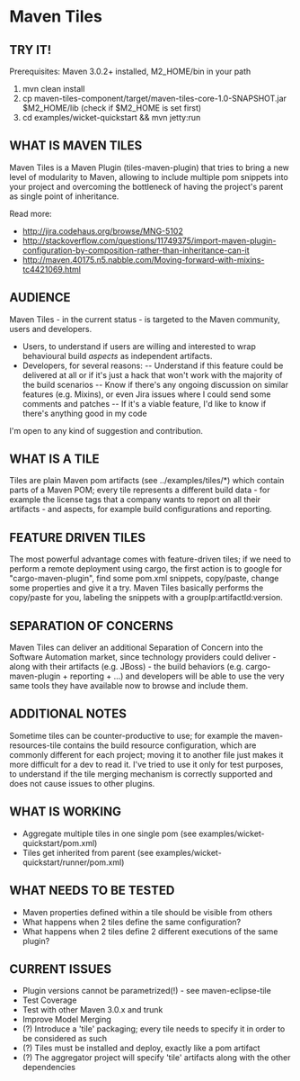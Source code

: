 # Maven Tiles

## TRY IT!

Prerequisites: Maven 3.0.2+ installed, M2_HOME/bin in your path

1. mvn clean install
2. cp maven-tiles-component/target/maven-tiles-core-1.0-SNAPSHOT.jar $M2_HOME/lib (check if $M2_HOME is set first)
3. cd examples/wicket-quickstart && mvn jetty:run

## WHAT IS MAVEN TILES

Maven Tiles is a Maven Plugin (tiles-maven-plugin) that tries to bring a new level of modularity to Maven, allowing
to include multiple pom snippets into your project and overcoming the bottleneck of having the project's
parent as single point of inheritance.

Read more:
- http://jira.codehaus.org/browse/MNG-5102
- http://stackoverflow.com/questions/11749375/import-maven-plugin-configuration-by-composition-rather-than-inheritance-can-it
- http://maven.40175.n5.nabble.com/Moving-forward-with-mixins-tc4421069.html

## AUDIENCE

Maven Tiles - in the current status - is targeted to the Maven community, users and developers.

- Users, to understand if users are willing and interested to wrap behavioural build *aspects* as independent artifacts.
- Developers, for several reasons:
-- Understand if this feature could be delivered at all or if it's just a hack that won't work with the majority of the build scenarios
-- Know if there's any ongoing discussion on similar features (e.g. Mixins), or even Jira issues where I could send some comments and patches
-- If it's a viable feature, I'd like to know if there's anything good in my code

I'm open to any kind of suggestion and contribution.

## WHAT IS A TILE

Tiles are plain Maven pom artifacts (see ../examples/tiles/*) which contain parts of a Maven POM; every tile
represents a different build data - for example the license tags that a company wants to report on all their
artifacts - and aspects, for example build configurations and reporting.

## FEATURE DRIVEN TILES

The most powerful advantage comes with feature-driven tiles; if we need to perform a remote deployment using
cargo, the first action is to google for "cargo-maven-plugin", find some pom.xml snippets, copy/paste,
change some properties and give it a try. Maven Tiles basically performs the copy/paste for you, labeling the snippets
with a groupIp:artifactId:version.

## SEPARATION OF CONCERNS

Maven Tiles can deliver an additional Separation of Concern into the Software Automation market, since technology
providers could deliver - along with their artifacts (e.g. JBoss) - the build behaviors
(e.g. cargo-maven-plugin + reporting + ...) and developers will be able to use the very same tools they have available
now to browse and include them.

## ADDITIONAL NOTES

Sometime tiles can be counter-productive to use; for example the maven-resources-tile contains the build resource
configuration, which are commonly different for each project; moving it to another file just makes it more
difficult for a dev to read it.
I've tried to use it only for test purposes, to understand if the tile merging mechanism is correctly supported
and does not cause issues to other plugins.

## WHAT IS WORKING

- Aggregate multiple tiles in one single pom (see examples/wicket-quickstart/pom.xml)
- Tiles get inherited from parent (see examples/wicket-quickstart/runner/pom.xml)

## WHAT NEEDS TO BE TESTED

- Maven properties defined within a tile should be visible from others
- What happens when 2 tiles define the same configuration?
- What happens when 2 tiles define 2 different executions of the same plugin?


## CURRENT ISSUES

- Plugin versions cannot be parametrized(!) - see maven-eclipse-tile
- Test Coverage
- Test with other Maven 3.0.x and trunk
- Improve Model Merging
- (?) Introduce a 'tile' packaging; every tile needs to specify it in order to be considered as such
- (?) Tiles must be installed and deploy, exactly like a pom artifact
- (?) The aggregator project will specify 'tile' artifacts along with the other dependencies
